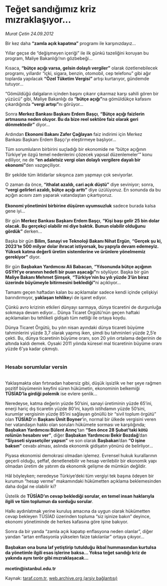 # Teğet sandığımız kriz mızraklaşıyor...

*Murat Çetin 24.09.2012*

<div class="yazi"><p>Bir kez daha <b>“zamla açık kapatma”</b> programı ile karşınızdayız... </p>
<p>Yıllar geçse de “değişmeyen içeriği” ile ilk günkü tazeliğini koruyan bu program, Maliye Bakanlığı’nın gözbebeği...</p>
<p>Kısaca, <b>“bütçe açığı varsa, gelsin dolaylı vergiler”</b> olarak özetlenebilecek programı, yıllardır “içki, sigara, benzin, otomobil, cep telefonu” gibi ağır toplarda yapılacak <b>“Özel Tüketim Vergisi”</b> artışı kurtarıyor, gündemde tutuyor...</p>
<p>“Gömüldüğü dalgaların içinden başını çıkarır çıkarmaz karşı sahili gören bir yüzücü” gibi, Maliye Bakanlığı da <b>“bütçe açığı”</b>na gömüldükçe kafasını çıkardığında <b>“vergi artışı”</b>nı görüyor...</p>
<p>Sonra <b>Merkez Bankası Başkanı</b> <b>Erdem Başçı</b>, <b>“Bütçe açığı faizlerin artmasına neden oluyor. Bu da bize reel sektöre faiz olarak geri dönmektedir”</b> diyor...</p>
<p>Ardından <b>Ekonomi Bakanı Zafer Çağlayan</b> faiz indirimi için Merkez Bankası Başkanı Erdem Başçı’yı eleştirmeye başlıyor...</p>
<p>Tüm sorumluların birbirini suçladığı bir ekonomide ne “bütçe açığının Türkiye’ye özgü temel nedenlerini çözecek yapısal düzenlemeler’” konu ediliyor, ne de <b>“en adaletsiz vergi olan dolaylı vergilere dayalı bir ekonomi”</b>den vazgeçiliyor.</p>
<p>Bir şekilde tüm iktidarlar sıkışınca zam yapmayı çok seviyorlar.</p>
<p>O zaman da önce, <b>“ithalat azaldı, cari açık düştü”</b> diye seviniyor; sonra, <b>“vergi gelirleri azaldı, bütçe açığı arttı”</b> diye üzülüyoruz. En sonunda da bu açığın acısını zam yaparak vatandaştan çıkartıyoruz.<br/><br/><b>Ekonomi yönetimini birbirine düşüren uyumsuzluk</b> sadece burada kalsa gene iyi...</p>
<p>Bir gün <b>Merkez Bankası Başkanı Erdem Başçı</b>, <b>“Kişi başı gelir 25 bin dolar olacak. Bu gerçekçi olabilir mi diye baktık. Bunun olabilir olduğunu gördük”</b> derken...</p>
<p>Başka bir gün <b>Bilim, Sanayi ve Teknoloji Bakanı Nihat Ergün</b>, <b>“Gerçek şu ki, 2023’te 500 milyar dolar ihracat istiyorsak, bu yapıyla devam edemeyiz. Yüksek katma değerli üretim sistemlerine ve ürünlere yönelmemiz gerekiyor”</b> diyor.</p>
<p>Bir gün <b>Başbakan Yardımcısı Ali Babacan</b>, <b>“Yılsonunda bütçe açığının GSYH’ye oranının hedefi bir puan aşacağı”</b>nı söylüyor. Başka bir gün <b>Maliye Bakanı Mehmet Şimşek</b>, <b>“Türkiye’nin bu yılı yüzde 3’ün biraz üzerinde büyümeyle bitirmesini beklediği”</b>ni açıklıyor...</p>
<p>Tamamı geçen haftadan kalan bu açıklamalar sadece kendi içinde çelişkiyi barındırmıyor, <b>yaklaşan tehlike</b>yi de işaret ediyor.</p>
<p>Çünkü avro krizinin etkileri dünyayı sarmaya, dünya ticaretini de durgunluğa sokmaya devam ediyor... Dünya Ticaret Örgütü’nün geçen haftaki açıklamaları bu tehlikeli gidişatı tüm netliği ile ortaya koydu.</p>
<p>Dünya Ticaret Örgütü, bu yılın nisan ayındaki dünya ticareti büyüme tahminlerini yüzde 3,7 olarak yapmış iken, şimdi bu tahminleri yüzde 2,5’e çekti. Bu, dünya ticaretinin büyüme oranı, son 20 yılın ortalama değerinin de altında kaldı demek. Oysaki 2011 yılında küresel mal ticaretinin büyüme oranı yüzde 6’ya kadar çıkmıştı.<br/><br/></p>
<h3>Hesabı sorumlular versin</h3>
<p><b><br/></b>Yaklaşmakta olan fırtınadan habersiz gibi, düşük işsizlik ve her şeye rağmen pozitif büyümenin keyfini süren hükümetin, ekonominin belkemiği <b>TÜSİAD’la girdiği polemik</b> ise evlere şenlik...</p>
<p>Neredeyse, katma değerin yüzde 50’sini, sanayi üretiminin yüzde 65’ini, enerji hariç dış ticaretin yüzde 80’ini, kayıtlı istihdamın yüzde 50’sini, kurumlar vergisinin yüzde 85’ini sağlayan gönüllü bir “sivil toplum örgütü” olan <b>TÜSİAD</b>’ın <b>Başkanı Ümit Boyner</b>’in, normal bir ülkede vergisini veren her vatandaşın hakkı olan soruları hükümete sorması ve karşılığında; <b>Başbakan Yardımcısı Bülent Arınç</b>’tan <b>“Sen önce 28 Şubat’taki kötü rolünün hesabını ver”</b>, diğer <b>Başbakan Yardımcısı Bekir Bozdağ</b>’dan <b>“Siyaseti siyasetçiler yapsın”</b> ve son olarak <b>Başbakan</b>’dan <b>“O işine baksın”</b> cevabı alması, aslında ekonomik gidişatın yönünü de belirliyor...</p>
<p>Piyasa ekonomisi demokrasi olmadan işlemez. Evrensel hukuk kurallarının geçerli olduğu, şeffaf, denetlenebilir ve hesap verilebilir bir ekonomik yapı olmadan üretim de yatırım da ekonomik gelişme de mümkün değildir.</p>
<p>Hâl böyleyken; neredeyse Türkiye’deki tüm vergiyi tek başına ödeyen bir kurumun “hesap verme” makamındaki hükümetten açıklama beklemesinden daha doğal ne olabilir ki?</p>
<p>Üstelik de <b>TÜSİAD’ın cevap beklediği sorular, en temel insan haklarıyla ilgili ve tüm toplumun da sorduğu sorular</b>.</p>
<p>Halkı aydınlatmak yerine kuruluş amacına da uygun olarak hükümetten cevap bekleyen TÜSİAD üzerinden topluma “siz işinize bakın” deyince, ekonomi yönetiminde de herkes kafasına göre işine bakıyor.</p>
<p>Sonra da bir yanda “zamla açık kapatıp enflasyona neden olanlar”, diğer yandan “artan enflasyonla yükselen faize takılanlar” ortaya çıkıyor...<br/><br/><b>Başbakan ona buna laf yetiştirip tutulduğu ikbal hummasından kurtulsa da yönetimle ilgili esas işlerine baksa... Yoksa teğet sandığı kriz de yakında aynı terör gibi mızraklaşacak...<br/><br/></b><b>mcetin@istanbul.edu.tr</b></p>
</div>

Kaynak: [taraf.com.tr](http://www.taraf.com.tr/murat-cetin/makale-teget-sandigimiz-kriz-mizraklasiyor.htm), [web.archive.org (arşiv bağlantısı)](http://web.archive.org/web/20131107132436/http://www.taraf.com.tr/murat-cetin/makale-teget-sandigimiz-kriz-mizraklasiyor.htm)
